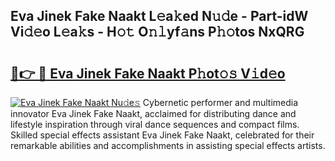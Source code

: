 ## Eva Jinek Fake Naakt L𝚎a𝚔ed N𝚞𝚍e - Part-idW Vi𝚍𝚎o L𝚎a𝚔s - H𝚘𝚝 O𝚗𝚕yf𝚊ns P𝚑𝚘tos NxQRG

# <h2><a href="http://kfa0wq.oniu.top/?m=Eva+Jinek+Fake+Naakt">🔗👉 🔴 Eva Jinek Fake Naakt P𝚑ot𝚘𝚜 V𝚒d𝚎o</a></h2>

[![Eva Jinek Fake Naakt Nu𝚍e𝚜](https://i.imgur.com/0qMVB7G.gif)](http://kfa0wq.oniu.top/?m=Eva+Jinek+Fake+Naakt)
Cybernetic performer and multimedia innovator Eva Jinek Fake Naakt, acclaimed for distributing dance and lifestyle inspiration through viral dance sequences and compact films. Skilled special effects assistant Eva Jinek Fake Naakt, celebrated for their remarkable abilities and accomplishments in assisting special effects artists.  
